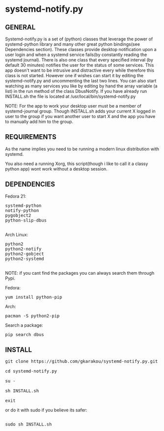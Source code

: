 # systemd-notify.py
GENERAL
-------------------
Systemd-notify.py is a set of (python) classes that leverage the power of systemd-python library and many other great python bindings(see Dependencies section).
These classes provide desktop notification upon a user login and when a systemd service fails(by constantly reading the systemd journal).
There is also one class that every specified interval (by default 30 minutes) notifies the user for the status of some services.
This  app doesn't want to be intrusive and distractive every while therefore this class is not started. However one if wishes can start it by editing the systemd-notify.py and uncommenting the last two lines. You can also start watching as many services you like by editing by hand the array variable (a list) in the run method of the class DbusNotify. 
If you have already run INSTALL.sh the file is located at /usr/local/bin/systemd-notify.py

NOTE: For the app to work your desktop user must be a member of systemd-journal group. Though INSTALL.sh adds your current X logged in user to the group if you want another user to start X and the app you have to manually add him to the group.


REQUIREMENTS
-------------------

As the name implies you need to be running a modern linux distribution with systemd.

 You also need a running Xorg, this script(though i like to call it a classy python app) wont work without a desktop session.



DEPENDENCIES
--------------------

Fedora 21:

<pre>
systemd-python
notify-python
pygobject2
python-slip-dbus

</pre>
Arch Linux:

<pre>
python2
python2-notify
python2-gobject
python2-systemd

</pre>
NOTE: if you cant find the packages you can always search them through Pypi.

Fedora:
<pre>
yum install python-pip
</pre>
Arch:
<pre>
pacman -S python2-pip
</pre>

Search a package:

<pre>
pip search dbus
</pre>


INSTALL
------------------------
<pre>git clone https://github.com/gkarakou/systemd-notify.py.git

cd systemd-notify.py

su -

sh INSTALL.sh

exit
</pre>
or do it with sudo if you believe its safer:
<pre>

sudo sh INSTALL.sh

</pre>
